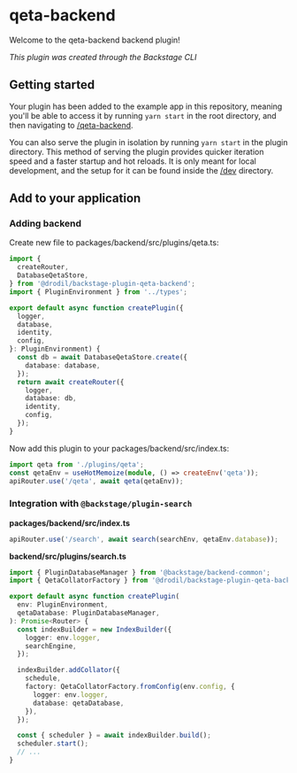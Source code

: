 # qeta-backend

Welcome to the qeta-backend backend plugin!

_This plugin was created through the Backstage CLI_

## Getting started

Your plugin has been added to the example app in this repository, meaning you'll be able to access it by running `yarn
start` in the root directory, and then navigating to [/qeta-backend](http://localhost:3000/qeta-backend).

You can also serve the plugin in isolation by running `yarn start` in the plugin directory.
This method of serving the plugin provides quicker iteration speed and a faster startup and hot reloads.
It is only meant for local development, and the setup for it can be found inside the [/dev](/dev) directory.

## Add to your application

### Adding backend

Create new file to packages/backend/src/plugins/qeta.ts:

```ts
import {
  createRouter,
  DatabaseQetaStore,
} from '@drodil/backstage-plugin-qeta-backend';
import { PluginEnvironment } from '../types';

export default async function createPlugin({
  logger,
  database,
  identity,
  config,
}: PluginEnvironment) {
  const db = await DatabaseQetaStore.create({
    database: database,
  });
  return await createRouter({
    logger,
    database: db,
    identity,
    config,
  });
}
```

Now add this plugin to your packages/backend/src/index.ts:

```ts
import qeta from './plugins/qeta';
const qetaEnv = useHotMemoize(module, () => createEnv('qeta'));
apiRouter.use('/qeta', await qeta(qetaEnv));
```

### Integration with `@backstage/plugin-search`

**packages/backend/src/index.ts**

```ts
apiRouter.use('/search', await search(searchEnv, qetaEnv.database));
```

**backend/src/plugins/search.ts**

```typescript
import { PluginDatabaseManager } from '@backstage/backend-common';
import { QetaCollatorFactory } from '@drodil/backstage-plugin-qeta-backend';

export default async function createPlugin(
  env: PluginEnvironment,
  qetaDatabase: PluginDatabaseManager,
): Promise<Router> {
  const indexBuilder = new IndexBuilder({
    logger: env.logger,
    searchEngine,
  });

  indexBuilder.addCollator({
    schedule,
    factory: QetaCollatorFactory.fromConfig(env.config, {
      logger: env.logger,
      database: qetaDatabase,
    }),
  });

  const { scheduler } = await indexBuilder.build();
  scheduler.start();
  // ...
}
```
